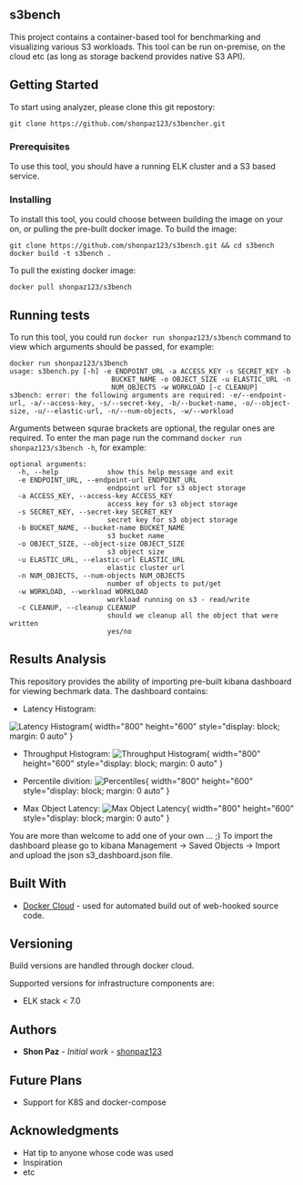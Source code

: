 ## s3bench

This project contains a container-based tool for benchmarking and visualizing various S3 workloads. This tool can be run on-premise, on the cloud etc (as long as storage backend provides native S3 API).

## Getting Started

To start using analyzer, please clone this git repostory: 
```
git clone https://github.com/shonpaz123/s3bencher.git
```
### Prerequisites

To use this tool, you should have a running ELK cluster and a S3 based service. 

### Installing

To install this tool, you could choose between building the image on your on, or pulling the pre-built docker image. 
To build the image:

```
git clone https://github.com/shonpaz123/s3bench.git && cd s3bench
docker build -t s3bench .
```

To pull the existing docker image: 

```
docker pull shonpaz123/s3bench
```

## Running tests

To run this tool, you could run ``` docker run shonpaz123/s3bench ``` command to view which arguments should be passed, for example:

```
docker run shonpaz123/s3bench
usage: s3bench.py [-h] -e ENDPOINT_URL -a ACCESS_KEY -s SECRET_KEY -b
                         BUCKET_NAME -o OBJECT_SIZE -u ELASTIC_URL -n
                         NUM_OBJECTS -w WORKLOAD [-c CLEANUP]
s3bench: error: the following arguments are required: -e/--endpoint-url, -a/--access-key, -s/--secret-key, -b/--bucket-name, -o/--object-size, -u/--elastic-url, -n/--num-objects, -w/--workload
```
Arguments between squrae brackets are optional, the regular ones are required. To enter the man page run the command ``` docker run shonpaz123/s3bench -h ```, for example: 

``` 
optional arguments:
  -h, --help            show this help message and exit
  -e ENDPOINT_URL, --endpoint-url ENDPOINT_URL
                        endpoint url for s3 object storage
  -a ACCESS_KEY, --access-key ACCESS_KEY
                        access key for s3 object storage
  -s SECRET_KEY, --secret-key SECRET_KEY
                        secret key for s3 object storage
  -b BUCKET_NAME, --bucket-name BUCKET_NAME
                        s3 bucket name
  -o OBJECT_SIZE, --object-size OBJECT_SIZE
                        s3 object size
  -u ELASTIC_URL, --elastic-url ELASTIC_URL
                        elastic cluster url
  -n NUM_OBJECTS, --num-objects NUM_OBJECTS
                        number of objects to put/get
  -w WORKLOAD, --workload WORKLOAD
                        workload running on s3 - read/write
  -c CLEANUP, --cleanup CLEANUP
                        should we cleanup all the object that were written
                        yes/no
```
## Results Analysis

This repository provides the ability of importing pre-built kibana dashboard for viewing bechmark data. The dashboard contains: 

* Latency Histogram: 

![Latency Histogram](../master/dashboard/Latency.png){ width="800" height="600" style="display: block; margin: 0 auto" }

* Throughput Histogram: 
![Throughput Histogram](../master/dashboard/Throughput.png){ width="800" height="600" style="display: block; margin: 0 auto" }

* Percentile divition: 
![Percentiles](../master/dashboard/Percentiles.png){ width="800" height="600" style="display: block; margin: 0 auto" }

* Max Object Latency: 
![Max Object Latency](../master/dashboard/MaxLatencyObject.png){ width="800" height="600" style="display: block; margin: 0 auto" }


You are more than welcome to add one of your own ... ;)
To import the dashboard please go to kibana Management -> Saved Objects -> Import and upload the json s3_dashboard.json file. 

## Built With

* [Docker Cloud](https://cloud.docker.com/) - used for automated build out of web-hooked source code. 

## Versioning

Build versions are handled through docker cloud. 

Supported versions for infrastructure components are: 
- ELK stack < 7.0

## Authors

* **Shon Paz** - *Initial work* - [shonpaz123](https://github.com/shonpaz123)

## Future Plans 
- Support for K8S and docker-compose 

## Acknowledgments

* Hat tip to anyone whose code was used
* Inspiration
* etc
